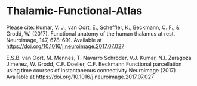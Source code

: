 # Thalamic-Functional-Atlas

Please cite: 
Kumar, V. J., van Oort, E., Scheffler, K., Beckmann, C. F., & Grodd, W. (2017). Functional anatomy of the human thalamus at rest. Neuroimage, 147, 678–691. 
Available at
https://doi.org/10.1016/j.neuroimage.2017.07.027


E.S.B. van Oort, M. Mennes, T. Navarro Schröder, V.J. Kumar, N.I. Zaragoza Jimenez, W. Grodd, C.F. Doeller, C.F. Beckmann
Functional parcellation using time courses of instantaneous connectivity Neuroimage (2017)
Available at
https://doi.org/10.1016/j.neuroimage.2017.07.027 

